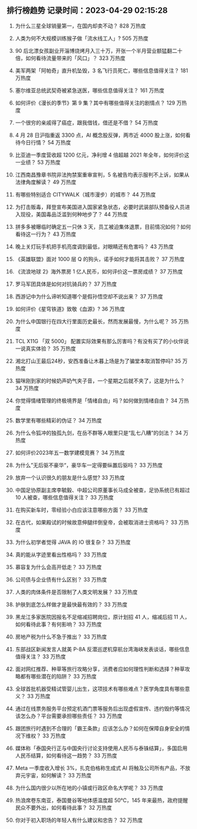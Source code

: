 
## 排行榜趋势 记录时间：2023-04-29 02:15:28
  
  1. 为什么三星全球销量第一，在国内却卖不动？ 828 万热度
    
  2. 人类为何不大规模训练猴子做「流水线工人」? 505 万热度
    
  3. 90 后北漂女孩副业开淄博烧烤月入三十万，开张一个半月营业额猛翻二十倍，如何看待流量带来的「风口」？ 323 万热度
    
  4. 美军两架「阿帕奇」直升机坠毁，3 名飞行员死亡，哪些信息值得关注？ 181 万热度
    
  5. 塞尔维亚总统武契奇被紧急送医，哪些信息值得关注？ 161 万热度
    
  6. 如何评价《漫长的季节》第 9 集？其中有哪些值得关注的剧情点？ 129 万热度
    
  7. 一个很穷的亲戚得了癌症，跟我借钱，借还是不借？ 54 万热度
    
  8. 4 月 28 日沪指重返 3300 点，AI 概念股反弹，两市近 4000 股上涨，如何看待今日行情？ 54 万热度
    
  9. 比亚迪一季度营收超 1200 亿元，净利增 4 倍超越 2021 年全年，如何评价这一业绩？ 53 万热度
    
  10. 江西南昌豫章书院非法拘禁案重审宣判，5 名被告均表示服判不上诉，如果从法律角度解读？ 49 万热度
    
  11. 有哪些特别适合 CITYWALK（城市漫步）的城市？ 44 万热度
    
  12. 为打击贩毒，拜登宣布美国进入国家紧急状态，必要时武装部队预备役人员进入现役，美国毒品泛滥到何种地步了？ 44 万热度
    
  13. 拼多多被曝临时确定五一只休 3 天，员工被迫集体退票，目前情况如何？如何看待这一行为？ 43 万热度
    
  14. 晚上关灯玩手机把手机亮度调到最低，对眼睛还有危害吗？ 43 万热度
    
  15. 《英雄联盟》面对 1000 层 Q 的狗头，诺手如何才能将其击败？ 37 万热度
    
  16. 《流浪地球 2》海外票房 1 亿人民币，如何评价这一票房成绩？ 37 万热度
    
  17. 罗马军团具体是如何对抗骑兵的？ 37 万热度
    
  18. 西游记中为什么谛听知道哪个是假孙悟空却不说出来？ 37 万热度
    
  19. 如何评价《星穹铁道》致敬《血源》? 36 万热度
    
  20. 为什么中国银行在四大行里面历史最长，然而发展最慢，为什么呢？ 35 万热度
    
  21. TCL X11G 「双 5000」 配置实际效果有那么厉害吗？有没有买了的小伙伴说一说真实体验？ 35 万热度
    
  22. 湘北打山王最后24秒，安西准备让木暮上场是为了骗堂本取消暂停吗? 35 万热度
    
  23. 猫咪刚到家的时候奶声奶气夹子音，一个星期之后就不夹了，这是为什么？ 34 万热度
    
  24. 你觉得情绪管理的终极境界是「情绪自由」吗？如何做到情绪自由？ 34 万热度
    
  25. 数学里有哪些精彩的伪证？ 34 万热度
    
  26. 为什么令狐冲的独孤九剑，在岳不群等人眼里只是“乱七八糟”的剑法？ 34 万热度
    
  27. 如何评价2023年五一数学建模竞赛？ 34 万热度
    
  28. 为什么”无后驱不豪华“，豪华车一定得要纵置后驱吗？ 33 万热度
    
  29. 放弃一个认识很久的朋友是什么感觉? 33 万热度
    
  30. 中国足协原副主席李毓毅、中超公司原董事长马成全被查，足协系统已有超过 10 人被查，哪些信息值得关注？ 33 万热度
    
  31. 在购买新车时，零经验小白应该注意哪些方面？ 33 万热度
    
  32. 在古代，如果殿试的时候故意伸腿绊倒皇帝，会被取消进士资格吗？ 33 万热度
    
  33. 为什么初学者觉得 JAVA 的 IO 很复杂？ 33 万热度
    
  34. 真的能从字迹里看出性格吗？ 33 万热度
    
  35. 慕容复为什么会高开低走？ 33 万热度
    
  36. 公司债与企业债有什么区别？ 33 万热度
    
  37. 人类的肉体条件是否限制了人类文明发展？ 33 万热度
    
  38. 护肤到底怎么样做才是最快最有效的？ 33 万热度
    
  39. 黑龙江多家医院因报名不足缩减招聘岗位，原计划招 41 人，缩减后招 11 人，如何看待此事？有何影响？ 33 万热度
    
  40. 房地产税为什么不急于推出？ 33 万热度
    
  41. 东部战区新闻发言人就美 P-8A 反潜巡逻机穿航台湾海峡发表谈话，哪些信息值得关注？ 33 万热度
    
  42. 面对网红推荐、种草等旅行攻略分享，消费者应如何理性判断和选择？种草攻略都有哪些潜在的陷阱？ 33 万热度
    
  43. 全球首批机器受精试管婴儿出生，这项技术有哪些难点？医学角度具有哪些意义？ 33 万热度
    
  44. 通过在线票务服务平台预定机酒门票等服务后出现虚假宣传、违约毁约等情况该怎么办？平台需要承担哪些责任？ 33 万热度
    
  45. 跟团旅行时遇到不合理的「霸王条款」应该怎么办？如何在保障自身安全的情况下维权？ 33 万热度
    
  46. 媒体称「泰国央行正与中国央行讨论支持使用人民币与泰铢结算」，多国启用人民币结算，如何看待这一趋势？ 33 万热度
    
  47. Meta 一季度收入增长 3%，扎克伯格称生成式 AI 将触及公司所有产品，不放弃元宇宙，如何解读？ 33 万热度
    
  48. 为什么国内很少以所在地的小镇或行政区命名大学呢？ 33 万热度
    
  49. 热浪席卷东南亚，泰国曼谷等地体感温度超 50℃，145 年来最热，政府提醒民众不要外出，如何看待此事？ 32 万热度
    
  50. 你对于初入职场的年轻人有什么建议和忠告？ 32 万热度
    
